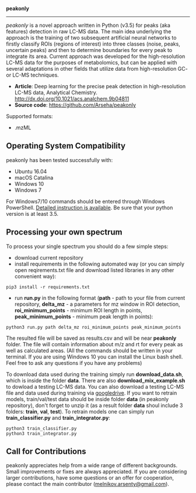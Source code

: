 **peakonly**
________

*peakonly* is a novel approach written in Python (v3.5) for peaks (aka features) detection in raw LC-MS data. The main idea underlying the approach is the training of two subsequent artificial neural networks to firstly classify ROIs (regions of interest) into three classes (noise, peaks, uncertain peaks) and then to determine boundaries for every peak to integrate its area. Current approach was developed for the high-resolution LC-MS data for the purposes of metabolomics, but can be applied with several adaptations in other fields that utilize data from high-resolution GC- or LC-MS techniques.

- **Article**: Deep learning for the precise peak detection in high-resolution LC-MS data, Analytical Chemistry. http://dx.doi.org/10.1021/acs.analchem.9b04811
- **Source code**: https://github.com/Arseha/peakonly


Supported formats: 

- .mzML

Operating System Compatibility
------------------------------
peakonly has been tested successfully with:

- Ubuntu 16.04 
- macOS Catalina
- Windows 10 
- Windows 7

For Windows7/10 commands should be entered through Windows PowerShell. [Detailed instruction is available](http://bit.ly/2qBdTMo). Be sure that your python version is at least 3.5.


Processing your own spectrum
----------------------------
To process your single spectrum you should do a few simple steps:

- download current repository
- install requirements in the following automated way (or you can simply open reqirements.txt file and download listed libraries in any other convenient way): 
```
pip3 install -r requirements.txt
```
- run **run.py** in the following format (**path** - path to your file from current repository, **delta_mz** - a parameters for mz window in ROI detection, **roi_minimum_points** - minimum ROI length in points, **peak_minimum_points** - minimum peak length in points):
```
python3 run.py path delta_mz roi_minimum_points peak_minimum_points
```
The resulted file will be saved as results.csv and will be near **peakonly** folder. The file will contain information about m/z and rt for every peak as well as calculated areas.
(All the commands should be written in your terminal. If you are using Windows 10 you can install the Linux bash shell. Feel free to ask any questions if you have any problems)

To download data used during the training simply run **download_data.sh**, which is inside the folder **data**. There are also **download_mix_example.sh** to dowload a testing LC-MS data. You can also download a testing LC-MS file and data used during training via [googledrive](https://drive.google.com/drive/u/3/folders/1thIvYk72Js7128PCjnwU2OVLMwHc5jpu). If you want to retrain models, train/val/test data should be inside folder **data** (in peakonly repository), don't forget to unzip it (as a result folder **data** shoul include 3 folders: **train**, **val**, **test**). 
To retrain models one can simply run **train_classifier.py** and **train_integrator.py**:
```
python3 train_classifier.py
python3 train_integrator.py
```


Call for Contributions
----------------------

peakonly appreciates help from a wide range of different backgrounds.
Small improvements or fixes are always appreciated.
If you are considering larger contributions, have some questions or an offer for cooperation,
please contact the main contributor (melnikov.arsenty@gmail.com).
